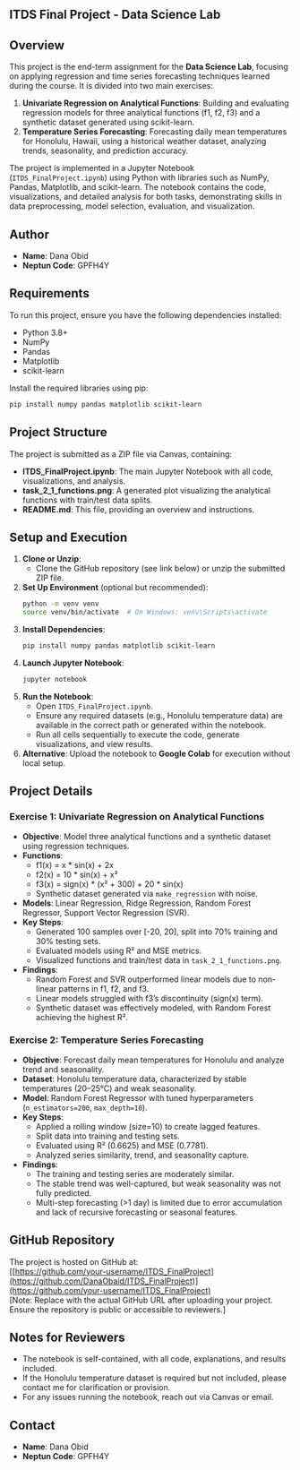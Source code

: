 
## ITDS Final Project - Data Science Lab

## Overview
This project is the end-term assignment for the **Data Science Lab**, focusing on applying regression and time series forecasting techniques learned during the course. It is divided into two main exercises:
1. **Univariate Regression on Analytical Functions**: Building and evaluating regression models for three analytical functions (f1, f2, f3) and a synthetic dataset generated using scikit-learn.
2. **Temperature Series Forecasting**: Forecasting daily mean temperatures for Honolulu, Hawaii, using a historical weather dataset, analyzing trends, seasonality, and prediction accuracy.

The project is implemented in a Jupyter Notebook (`ITDS_FinalProject.ipynb`) using Python with libraries such as NumPy, Pandas, Matplotlib, and scikit-learn. The notebook contains the code, visualizations, and detailed analysis for both tasks, demonstrating skills in data preprocessing, model selection, evaluation, and visualization.

## Author
- **Name**: Dana Obid
- **Neptun Code**: GPFH4Y

## Requirements
To run this project, ensure you have the following dependencies installed:
- Python 3.8+
- NumPy
- Pandas
- Matplotlib
- scikit-learn

Install the required libraries using pip:
```bash
pip install numpy pandas matplotlib scikit-learn
```

## Project Structure
The project is submitted as a ZIP file via Canvas, containing:
- **ITDS_FinalProject.ipynb**: The main Jupyter Notebook with all code, visualizations, and analysis.
- **task_2_1_functions.png**: A generated plot visualizing the analytical functions with train/test data splits.
- **README.md**: This file, providing an overview and instructions.

## Setup and Execution
1. **Clone or Unzip**:
   - Clone the GitHub repository (see link below) or unzip the submitted ZIP file.
2. **Set Up Environment** (optional but recommended):
   ```bash
   python -m venv venv
   source venv/bin/activate  # On Windows: venv\Scripts\activate
   ```
3. **Install Dependencies**:
   ```bash
   pip install numpy pandas matplotlib scikit-learn
   ```
4. **Launch Jupyter Notebook**:
   ```bash
   jupyter notebook
   ```
5. **Run the Notebook**:
   - Open `ITDS_FinalProject.ipynb`.
   - Ensure any required datasets (e.g., Honolulu temperature data) are available in the correct path or generated within the notebook.
   - Run all cells sequentially to execute the code, generate visualizations, and view results.
6. **Alternative**: Upload the notebook to **Google Colab** for execution without local setup.

## Project Details

### Exercise 1: Univariate Regression on Analytical Functions
- **Objective**: Model three analytical functions and a synthetic dataset using regression techniques.
- **Functions**:
  - f1(x) = x * sin(x) + 2x
  - f2(x) = 10 * sin(x) + x²
  - f3(x) = sign(x) * (x² + 300) + 20 * sin(x)
  - Synthetic dataset generated via `make_regression` with noise.
- **Models**: Linear Regression, Ridge Regression, Random Forest Regressor, Support Vector Regression (SVR).
- **Key Steps**:
  - Generated 100 samples over [-20, 20], split into 70% training and 30% testing sets.
  - Evaluated models using R² and MSE metrics.
  - Visualized functions and train/test data in `task_2_1_functions.png`.
- **Findings**:
  - Random Forest and SVR outperformed linear models due to non-linear patterns in f1, f2, and f3.
  - Linear models struggled with f3’s discontinuity (sign(x) term).
  - Synthetic dataset was effectively modeled, with Random Forest achieving the highest R².

### Exercise 2: Temperature Series Forecasting
- **Objective**: Forecast daily mean temperatures for Honolulu and analyze trend and seasonality.
- **Dataset**: Honolulu temperature data, characterized by stable temperatures (20–25°C) and weak seasonality.
- **Model**: Random Forest Regressor with tuned hyperparameters (`n_estimators=200`, `max_depth=10`).
- **Key Steps**:
  - Applied a rolling window (size=10) to create lagged features.
  - Split data into training and testing sets.
  - Evaluated using R² (0.6625) and MSE (0.7781).
  - Analyzed series similarity, trend, and seasonality capture.
- **Findings**:
  - The training and testing series are moderately similar.
  - The stable trend was well-captured, but weak seasonality was not fully predicted.
  - Multi-step forecasting (>1 day) is limited due to error accumulation and lack of recursive forecasting or seasonal features.

## GitHub Repository
The project is hosted on GitHub at:  
[[https://github.com/your-username/ITDS_FinalProject](https://github.com/DanaObaid/ITDS_FinalProject)](https://github.com/your-username/ITDS_FinalProject)  
[Note: Replace with the actual GitHub URL after uploading your project. Ensure the repository is public or accessible to reviewers.]

## Notes for Reviewers
- The notebook is self-contained, with all code, explanations, and results included.
- If the Honolulu temperature dataset is required but not included, please contact me for clarification or provision.
- For any issues running the notebook, reach out via Canvas or email.

## Contact
- **Name**: Dana Obid
- **Neptun Code**: GPFH4Y
